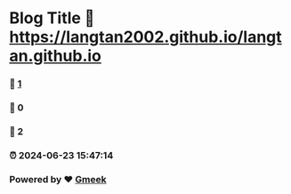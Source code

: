 # Blog Title :link: https://langtan2002.github.io/langtan.github.io 
### :page_facing_up: [1](https://langtan2002.github.io/langtan.github.io/tag.html) 
### :speech_balloon: 0 
### :hibiscus: 2 
### :alarm_clock: 2024-06-23 15:47:14 
### Powered by :heart: [Gmeek](https://github.com/Meekdai/Gmeek)

